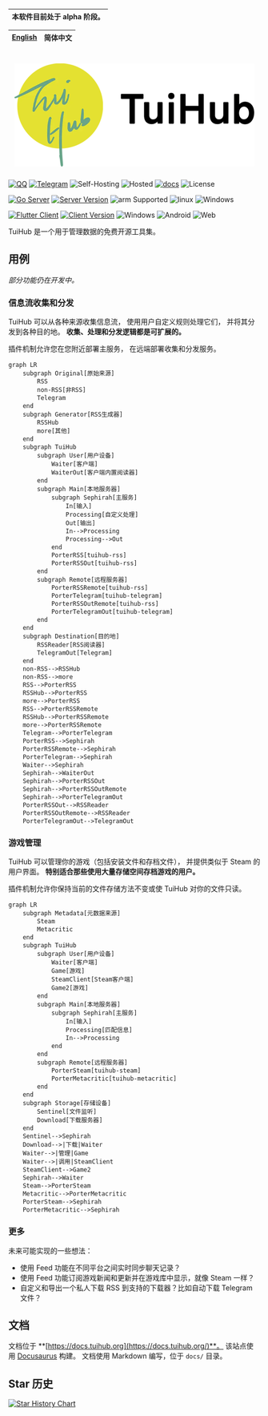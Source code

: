 | **本软件目前处于 alpha 阶段。** |
|---------------------|

| [English](README.md) | 简体中文 |
|----------------------|------|

<h1 align="center">
<picture>
  <source media="(prefers-color-scheme: dark)" srcset="static/img/main-dark.webp" width="480">
  <img alt="TuiHub" src="static/img/main.webp" width="480">
</picture>
</h1>

[![QQ](https://img.shields.io/badge/QQ-737582680-EB1923?logo=tencent-qq&logoColor=white)](https://qm.qq.com/cgi-bin/qm/qr?_wv=1027&k=lQezO1qvG0iGMi5PjhIlJo_mzCkXsNmV&group_code=737582680)
[![Telegram](https://img.shields.io/badge/Telegram-@TuiHub-2CA5E0.svg?logo=telegram&logoColor=white)](https://t.me/TuiHub)
![Self-Hosting](https://img.shields.io/badge/Self--Hosting-Preferred-green)
![Hosted](https://img.shields.io/badge/Hosted-For_Alpha_Test-yellow)
[![docs](https://github.com/tuihub/tuihub/actions/workflows/deploy.yml/badge.svg)](https://docs.tuihub.org/)
![License](https://img.shields.io/github/license/tuihub/tuihub)

[![Go Server](https://img.shields.io/badge/Go-Server-00ADD8.svg?logo=go&logoColor=white)](https://github.com/tuihub/librarian)
[![Server Version](https://img.shields.io/github/v/release/tuihub/librarian.svg?include_prereleases)](https://github.com/tuihub/librarian/releases/latest)
![arm Supported](https://img.shields.io/badge/arm-Supported-00ADD8?logo=arm&logoColor=white)
![linux](https://img.shields.io/badge/linux-FCC624?logo=linux&logoColor=black)
![Windows](https://img.shields.io/badge/Windows-0078D6?logo=windows&logoColor=white)

[![Flutter Client](https://img.shields.io/badge/Flutter-Client-02569B.svg?logo=flutter&logoColor=white)](https://github.com/tuihub/waiter)
[![Client Version](https://img.shields.io/github/v/release/tuihub/waiter.svg?include_prereleases)](https://github.com/tuihub/waiter/releases/latest)
![Windows](https://img.shields.io/badge/Windows-0078D6?logo=windows&logoColor=white)
![Android](https://img.shields.io/badge/Android-3DDC84?logo=android&logoColor=white)
![Web](https://img.shields.io/badge/Web-4285F4?logo=google-chrome&logoColor=white)

TuiHub 是一个用于管理数据的免费开源工具集。

## 用例

*部分功能仍在开发中。*

### 信息流收集和分发

TuiHub 可以从各种来源收集信息流，
使用用户自定义规则处理它们，
并将其分发到各种目的地。
**收集、处理和分发逻辑都是可扩展的。**

插件机制允许您在您附近部署主服务，
在远端部署收集和分发服务。

```mermaid
graph LR
    subgraph Original[原始来源]
        RSS
        non-RSS[非RSS]
        Telegram
    end
    subgraph Generator[RSS生成器]
        RSSHub
        more[其他]
    end
    subgraph TuiHub
        subgraph User[用户设备]
            Waiter[客户端]
            WaiterOut[客户端内置阅读器]
        end
        subgraph Main[本地服务器]
            subgraph Sephirah[主服务]
                In[输入]
                Processing[自定义处理]
                Out[输出]
                In-->Processing
                Processing-->Out
            end
            PorterRSS[tuihub-rss]
            PorterRSSOut[tuihub-rss]
        end
        subgraph Remote[远程服务器]
            PorterRSSRemote[tuihub-rss]
            PorterTelegram[tuihub-telegram]
            PorterRSSOutRemote[tuihub-rss]
            PorterTelegramOut[tuihub-telegram]
        end
    end
    subgraph Destination[目的地]
        RSSReader[RSS阅读器]
        TelegramOut[Telegram]
    end
    non-RSS-->RSSHub
    non-RSS-->more
    RSS-->PorterRSS
    RSSHub-->PorterRSS
    more-->PorterRSS
    RSS-->PorterRSSRemote
    RSSHub-->PorterRSSRemote
    more-->PorterRSSRemote
    Telegram-->PorterTelegram
    PorterRSS-->Sephirah
    PorterRSSRemote-->Sephirah
    PorterTelegram-->Sephirah
    Waiter-->Sephirah
    Sephirah-->WaiterOut
    Sephirah-->PorterRSSOut
    Sephirah-->PorterRSSOutRemote
    Sephirah-->PorterTelegramOut
    PorterRSSOut-->RSSReader
    PorterRSSOutRemote-->RSSReader
    PorterTelegramOut-->TelegramOut
```

### 游戏管理

TuiHub 可以管理你的游戏（包括安装文件和存档文件），
并提供类似于 Steam 的用户界面。
**特别适合那些使用大量存储空间存档游戏的用户。**

插件机制允许你保持当前的文件存储方法不变或使 TuiHub 对你的文件只读。

```mermaid
graph LR
    subgraph Metadata[元数据来源]
        Steam
        Metacritic
    end
    subgraph TuiHub
        subgraph User[用户设备]
            Waiter[客户端]
            Game[游戏]
            SteamClient[Steam客户端]
            Game2[游戏]
        end
        subgraph Main[本地服务器]
            subgraph Sephirah[主服务]
                In[输入]
                Processing[匹配信息]
                In-->Processing
            end
        end
        subgraph Remote[远程服务器]
            PorterSteam[tuihub-steam]
            PorterMetacritic[tuihub-metacritic]
        end
    end
    subgraph Storage[存储设备]
        Sentinel[文件监听]
        Download[下载服务器]
    end
    Sentinel-->Sephirah
    Download-->|下载|Waiter
    Waiter-->|管理|Game
    Waiter-->|调用|SteamClient
    SteamClient-->Game2
    Sephirah-->Waiter
    Steam-->PorterSteam
    Metacritic-->PorterMetacritic
    PorterSteam-->Sephirah
    PorterMetacritic-->Sephirah
```

### 更多

未来可能实现的一些想法：

- 使用 Feed 功能在不同平台之间实时同步聊天记录？
- 使用 Feed 功能订阅游戏新闻和更新并在游戏库中显示，就像 Steam 一样？
- 自定义和导出一个私人下载 RSS 到支持的下载器？比如自动下载 Telegram 文件？

## 文档

文档位于 **[https://docs.tuihub.org](https://docs.tuihub.org/)**。
该站点使用 [Docusaurus](https://docusaurus.io/) 构建。
文档使用 Markdown 编写，位于 `docs/` 目录。

## Star 历史

[![Star History Chart](https://api.star-history.com/svg?repos=tuihub/tuihub,tuihub/librarian,tuihub/waiter,tuihub/protos&type=Date)](https://star-history.com/#tuihub/tuihub&tuihub/librarian&tuihub/waiter&tuihub/protos&Date)
